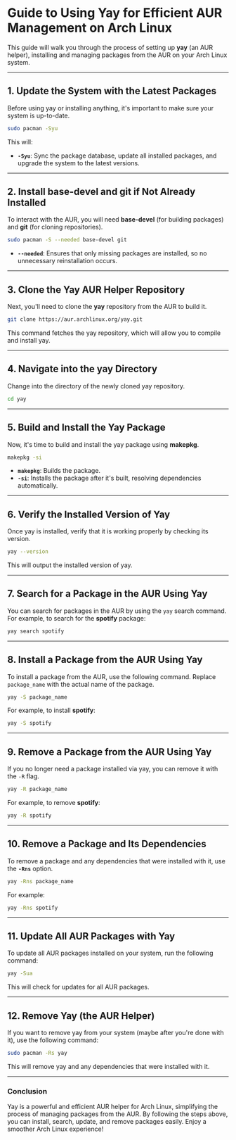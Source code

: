 # Guide to Using Yay for Efficient AUR Management on Arch Linux

This guide will walk you through the process of setting up **yay** (an AUR helper), installing and managing packages from the AUR on your Arch Linux system.

---

## 1. Update the System with the Latest Packages

Before using yay or installing anything, it's important to make sure your system is up-to-date.

```bash
sudo pacman -Syu
```

This will:
- **`-Syu`**: Sync the package database, update all installed packages, and upgrade the system to the latest versions.

---

## 2. Install base-devel and git if Not Already Installed

To interact with the AUR, you will need **base-devel** (for building packages) and **git** (for cloning repositories).

```bash
sudo pacman -S --needed base-devel git
```

- **`--needed`**: Ensures that only missing packages are installed, so no unnecessary reinstallation occurs.

---

## 3. Clone the Yay AUR Helper Repository

Next, you'll need to clone the **yay** repository from the AUR to build it.

```bash
git clone https://aur.archlinux.org/yay.git
```

This command fetches the yay repository, which will allow you to compile and install yay.

---

## 4. Navigate into the yay Directory

Change into the directory of the newly cloned yay repository.

```bash
cd yay
```

---

## 5. Build and Install the Yay Package

Now, it's time to build and install the yay package using **makepkg**.

```bash
makepkg -si
```

- **`makepkg`**: Builds the package.
- **`-si`**: Installs the package after it's built, resolving dependencies automatically.

---

## 6. Verify the Installed Version of Yay

Once yay is installed, verify that it is working properly by checking its version.

```bash
yay --version
```

This will output the installed version of yay.

---

## 7. Search for a Package in the AUR Using Yay

You can search for packages in the AUR by using the `yay` search command. For example, to search for the **spotify** package:

```bash
yay search spotify
```

---

## 8. Install a Package from the AUR Using Yay

To install a package from the AUR, use the following command. Replace `package_name` with the actual name of the package.

```bash
yay -S package_name
```

For example, to install **spotify**:

```bash
yay -S spotify
```

---

## 9. Remove a Package from the AUR Using Yay

If you no longer need a package installed via yay, you can remove it with the `-R` flag.

```bash
yay -R package_name
```

For example, to remove **spotify**:

```bash
yay -R spotify
```

---

## 10. Remove a Package and Its Dependencies

To remove a package and any dependencies that were installed with it, use the **`-Rns`** option.

```bash
yay -Rns package_name
```

For example:

```bash
yay -Rns spotify
```

---

## 11. Update All AUR Packages with Yay

To update all AUR packages installed on your system, run the following command:

```bash
yay -Sua
```

This will check for updates for all AUR packages.

---

## 12. Remove Yay (the AUR Helper)

If you want to remove yay from your system (maybe after you're done with it), use the following command:

```bash
sudo pacman -Rs yay
```

This will remove yay and any dependencies that were installed with it.

---

### Conclusion

Yay is a powerful and efficient AUR helper for Arch Linux, simplifying the process of managing packages from the AUR. By following the steps above, you can install, search, update, and remove packages easily. Enjoy a smoother Arch Linux experience!